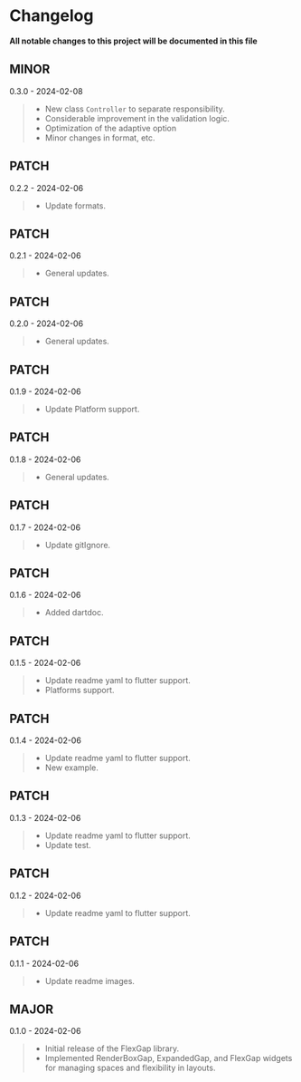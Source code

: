 # Changelog

**All notable changes to this project will be documented in this file**

## MINOR
0.3.0 - 2024-02-08
> - New class `Controller` to separate responsibility.
> - Considerable improvement in the validation logic.
> - Optimization of the adaptive option
> - Minor changes in format, etc.

## PATCH
0.2.2 - 2024-02-06
> - Update formats.

## PATCH
0.2.1 - 2024-02-06
> - General updates.

## PATCH
0.2.0 - 2024-02-06
> - General updates.

## PATCH
0.1.9 - 2024-02-06
> - Update Platform support.

## PATCH
0.1.8 - 2024-02-06
> - General updates.

## PATCH
0.1.7 - 2024-02-06
> - Update gitIgnore.

## PATCH
0.1.6 - 2024-02-06
> - Added dartdoc.

## PATCH
0.1.5 - 2024-02-06
> - Update readme yaml to flutter support.
> - Platforms support.

## PATCH
0.1.4 - 2024-02-06
> - Update readme yaml to flutter support.
> - New example.

## PATCH
0.1.3 - 2024-02-06
> - Update readme yaml to flutter support.
> - Update test.

## PATCH
0.1.2 - 2024-02-06
> - Update readme yaml to flutter support.

## PATCH
0.1.1 - 2024-02-06
> - Update readme images.

## MAJOR
0.1.0 - 2024-02-06
> - Initial release of the FlexGap library.
> - Implemented RenderBoxGap, ExpandedGap, and FlexGap widgets for managing spaces and flexibility in layouts.
